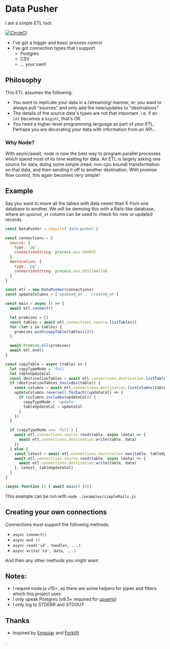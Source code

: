 # Data Pusher

I am a simple ETL tool.

[![CircleCI](https://circleci.com/gh/evantahler/data-pusher.svg?style=svg)](https://circleci.com/gh/evantahler/data-pusher)

* I've got a logger and basic process control
* I've got connection types that I support
  * Postgres
  * CSV
  * ... your own!

## Philosophy
This ETL assumes the following:
 * You want to replicate your data in a /streaming/ manner, ie: you want to always poll "sources" and only add the new/updates to "destinations"
 * The details of the source data's types are not that important.  i.e. if an `int` becomes a `bigint`, that's OK
 * You need a higher-level programming language as part of your ETL.  Perhaps you are decorating your data with information from an API...

### Why Node?
With async/await, node is now the best way to program parallel processes which spend most of its time waiting for data.  An ETL is largely asking one source for data, doing some simple (read: non-cpu bound) transformation on that data, and then sending it off to another destination.  With promise flow control, this again becomes very simple!

## Example
Say you want to move all the tables with data newer than X from one database to another.  We will be demoing this with a Rails-like database, where an `updated_at` column can be used to check for new or updated records.

```js
const DataPusher = require('data-pusher')

const connections = {
  source: {
    type: 'pg',
    connectionString: process.env.SOURCE
  },
  destination: {
    type: 'pg',
    connectionString: process.env.DESTINATION
  }
}

const etl = new DataPusher(connections)
const updateColumns = ['updated_at', 'created_at']

const main = async () => {
  await etl.connect()

  let promises = []
  const tables = await etl.connections.source.listTables()
  for (let i in tables) {
    promises.push(copyTable(tables[i]))
  }

  await Promise.all(promises)
  await etl.end()
}

const copyTable = async (table) => {
  let copyTypeMode = 'full'
  let tableUpdateCol
  const destinationTables = await etl.connections.destination.listTables()
  if (destinationTables.includes(table)) {
    const columns = await etl.connections.destination.listColumns(table)
    updateColumns.reverse().forEach((updateCol) => {
      if (columns.includes(updateCol)) {
        copyTypeMode = 'update'
        tableUpdateCol = updateCol
      }
    })
  }

  if (copyTypeMode === 'full') {
    await etl.connections.source.read(table, async (data) => {
      await etl.connections.destination.write(table, data)
    })
  } else {
    const latest = await etl.connections.destination.max(table, tableUpdateCol)
    await etl.connections.source.read(table, async (data) => {
      await etl.connections.destination.write(table, data)
    }, latest, tableUpdateCol)
  }
}

(async function () { await main() }())
```
This example can be run with `node ./examples/simpleRails.js`

## Creating your own connections

Connections must support the following methods:
* `async connect()`
* `async end ()`
* `async read('id', handler, ...)`
* `async write('id', data, ...)`

And then any other methods you might want

## Notes:

* I require node.js v10+, as there are some helpers for pipes and filters which this project uses
* I only speak Postgres (v9.5+ required for [upserts](https://stackoverflow.com/questions/17267417/how-to-upsert-merge-insert-on-duplicate-update-in-postgresql))
* I only log to STDERR and STDOUT

## Thanks
* Inspired by [Empujar](https://github.com/taskrabbit/empujar) and [Forklift](https://github.com/taskrabbit/forklift)

.
